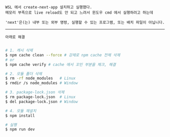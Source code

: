 `WSL 에서 create-next-app 설치하고 실행했다.`  
`메모리 부족으로 live reload도 안 되고 느려서 윈도우 cmd 에서 실행하려고 하는데`
```
'next'은(는) 내부 또는 외부 명령, 실행할 수 있는 프로그램, 또는 배치 파일이 아닙니다.
```
---
`아래로 해결`
```bash

# 1. 캐시 삭제
$ npm cache clean --force # 강제로 npm cache 전체 삭제
# or
$ npm cache verify # cache 에서 꼬인 부분을 체크, 해결 

# 2. 모듈 폴더 삭제
$ rm -rf node_modules   # Linux
$ rmdir /s node_modules # Window

# 3. package-lock.json 삭제
$ rm package-lock.json  # Linux
$ del package-lock.json # Window

# 4. 모듈 재설치
$ npm install

# 실행
$ npm run dev
```